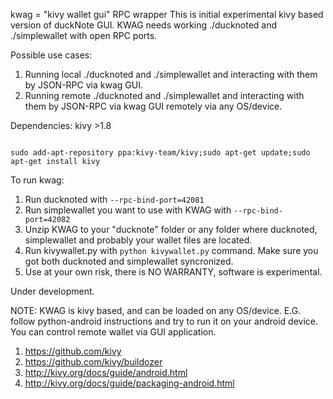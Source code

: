 kwag = "kivy wallet gui" RPC wrapper
This is initial experimental kivy based version of duckNote GUI. KWAG needs working ./ducknoted and ./simplewallet with open RPC ports. 

Possible use cases:

1. Running local  ./ducknoted and ./simplewallet and interacting with them by JSON-RPC via kwag GUI.
2. Running remote ./ducknoted and ./simplewallet and interacting with them by JSON-RPC via kwag GUI remotely via any OS/device. 

Dependencies:
kivy >1.8

<code>
sudo add-apt-repository ppa:kivy-team/kivy;sudo apt-get update;sudo apt-get install kivy
</code>

To run kwag:

1. Run ducknoted with <code>--rpc-bind-port=42081</code>
2. Run simplewallet you want to use with KWAG with <code>--rpc-bind-port=42082</code>
3. Unzip KWAG to your "ducknote" folder or any folder where ducknoted, simplewallet and probably your wallet files are located.
4. Run kivywallet.py with <code>python kivywallet.py</code> command. Make sure you got both ducknoted and simplewallet syncronized. 
5. Use at your own risk, there is NO WARRANTY, software is experimental. 

Under development.

NOTE:
KWAG is kivy based, and can be loaded on any OS/device. 
E.G. follow python-android instructions and try to run it on your android device. You can control remote wallet via GUI application.

1. https://github.com/kivy 
2. https://github.com/kivy/buildozer
3. http://kivy.org/docs/guide/android.html
4. http://kivy.org/docs/guide/packaging-android.html


